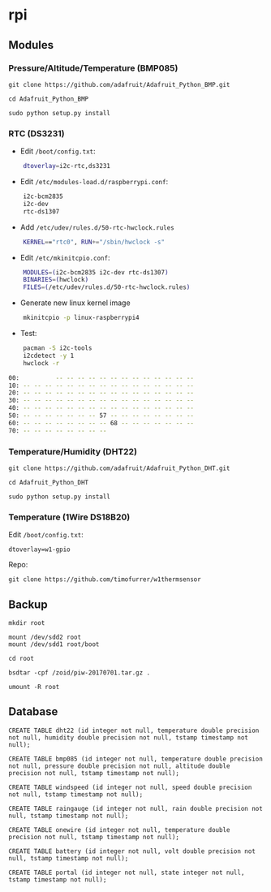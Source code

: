 # rpi

Modules
-------

### Pressure/Altitude/Temperature (BMP085)

    git clone https://github.com/adafruit/Adafruit_Python_BMP.git
    
    cd Adafruit_Python_BMP
    
    sudo python setup.py install

### RTC (DS3231)

* Edit `/boot/config.txt`:

```bash
    dtoverlay=i2c-rtc,ds3231
```

* Edit `/etc/modules-load.d/raspberrypi.conf`:

```bash
    i2c-bcm2835
    i2c-dev
    rtc-ds1307
```
    
* Add `/etc/udev/rules.d/50-rtc-hwclock.rules`

```bash
    KERNEL=="rtc0", RUN+="/sbin/hwclock -s"
```

* Edit `/etc/mkinitcpio.conf`:


```bash
    MODULES=(i2c-bcm2835 i2c-dev rtc-ds1307)
    BINARIES=(hwclock)
    FILES=(/etc/udev/rules.d/50-rtc-hwclock.rules)
```

* Generate new linux kernel image

```bash
    mkinitcpio -p linux-raspberrypi4
```

* Test:

```bash
    pacman -S i2c-tools
    i2cdetect -y 1
    hwclock -r
```

```bash     0  1  2  3  4  5  6  7  8  9  a  b  c  d  e  f
00:          -- -- -- -- -- -- -- -- -- -- -- -- -- 
10: -- -- -- -- -- -- -- -- -- -- -- -- -- -- -- -- 
20: -- -- -- -- -- -- -- -- -- -- -- -- -- -- -- -- 
30: -- -- -- -- -- -- -- -- -- -- -- -- -- -- -- -- 
40: -- -- -- -- -- -- -- -- -- -- -- -- -- -- -- -- 
50: -- -- -- -- -- -- -- 57 -- -- -- -- -- -- -- -- 
60: -- -- -- -- -- -- -- -- 68 -- -- -- -- -- -- -- 
70: -- -- -- -- -- -- -- -- 
```

### Temperature/Humidity (DHT22)

    git clone https://github.com/adafruit/Adafruit_Python_DHT.git
    
    cd Adafruit_Python_DHT
    
    sudo python setup.py install

### Temperature (1Wire DS18B20)

Edit `/boot/config.txt`:

    dtoverlay=w1-gpio

Repo:

    git clone https://github.com/timofurrer/w1thermsensor

Backup
------

    mkdir root

    mount /dev/sdd2 root
    mount /dev/sdd1 root/boot

    cd root

    bsdtar -cpf /zoid/piw-20170701.tar.gz .

    umount -R root

Database
--------

    CREATE TABLE dht22 (id integer not null, temperature double precision not null, humidity double precision not null, tstamp timestamp not null);
    
    CREATE TABLE bmp085 (id integer not null, temperature double precision not null, pressure double precision not null, altitude double precision not null, tstamp timestamp not null);

    CREATE TABLE windspeed (id integer not null, speed double precision not null, tstamp timestamp not null);

    CREATE TABLE raingauge (id integer not null, rain double precision not null, tstamp timestamp not null);

    CREATE TABLE onewire (id integer not null, temperature double precision not null, tstamp timestamp not null);

    CREATE TABLE battery (id integer not null, volt double precision not null, tstamp timestamp not null);

    CREATE TABLE portal (id integer not null, state integer not null, tstamp timestamp not null);


